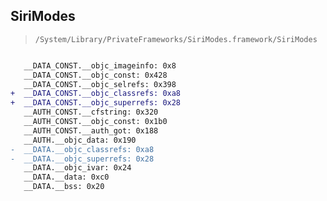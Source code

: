## SiriModes

> `/System/Library/PrivateFrameworks/SiriModes.framework/SiriModes`

```diff

   __DATA_CONST.__objc_imageinfo: 0x8
   __DATA_CONST.__objc_const: 0x428
   __DATA_CONST.__objc_selrefs: 0x398
+  __DATA_CONST.__objc_classrefs: 0xa8
+  __DATA_CONST.__objc_superrefs: 0x28
   __AUTH_CONST.__cfstring: 0x320
   __AUTH_CONST.__objc_const: 0x1b0
   __AUTH_CONST.__auth_got: 0x188
   __AUTH.__objc_data: 0x190
-  __DATA.__objc_classrefs: 0xa8
-  __DATA.__objc_superrefs: 0x28
   __DATA.__objc_ivar: 0x24
   __DATA.__data: 0xc0
   __DATA.__bss: 0x20

```

